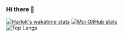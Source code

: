 ### Hi there 👋

[![Harlok's wakatime stats](https://github-readme-stats.vercel.app/api/wakatime?username=Talahatu)](https://github.com/anuraghazra/github-readme-stats)
[![Moi GitHub stats](https://github-readme-stats.vercel.app/api?username=Talahatu&show_icons=true&theme=radical)](https://github.com/Talahatu/github-readme-stats)  
![Top Langs](https://github-readme-stats.vercel.app/api/top-langs/?username=Talahatu&size_weight=0.5&count_weight=0.5&theme=radical&layout=compact)
<!--
**Talahatu/Talahatu** is a ✨ _special_ ✨ repository because its `README.md` (this file) appears on your GitHub profile.

Here are some ideas to get you started:

- 🔭 I’m currently working on ...
- 🌱 I’m currently learning ...
- 👯 I’m looking to collaborate on ...
- 🤔 I’m looking for help with ...
- 💬 Ask me about ...
- 📫 How to reach me: ...
- 😄 Pronouns: ...
- ⚡ Fun fact: ...
-->
